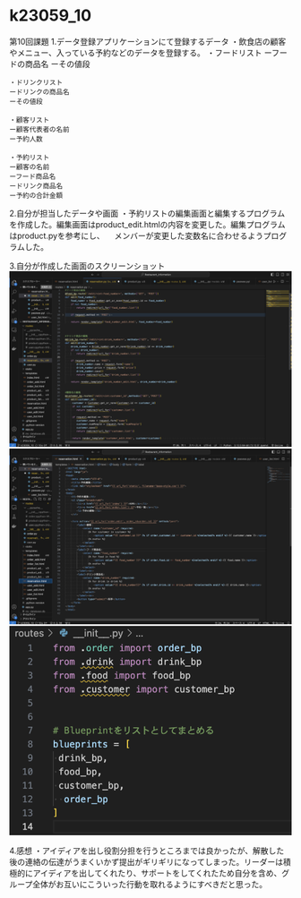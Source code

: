 # k23059_10
第10回課題
1.データ登録アプリケーションにて登録するデータ
・飲食店の顧客やメニュー、入っている予約などのデータを登録する。
    ・フードリスト
    ーフードの商品名
    ーその値段

    ・ドリンクリスト
    ードリンクの商品名
    ーその値段

    ・顧客リスト
    ー顧客代表者の名前
    ー予約人数

    ・予約リスト
    ー顧客の名前
    ーフード商品名
    ードリンク商品名
    ー予約の合計金額

2.自分が担当したデータや画面
・予約リストの編集画面と編集するプログラムを作成した。編集画面はproduct_edit.htmlの内容を変更した。編集プログラムはproduct.pyを参考にし、
　メンバーが変更した変数名に合わせるようプログラムした。


3.自分が作成した画面のスクリーンショット
![](課題10_1.png)
![](課題10_2.png)
![](課題10_3.png)


4.感想
・アイディアを出し役割分担を行うところまでは良かったが、解散した後の連絡の伝達がうまくいかず提出がギリギリになってしまった。リーダーは積極的にアイディアを出してくれたり、サポートをしてくれたため自分を含め、グループ全体がお互いにこういった行動を取れるようにすべきだと思った。